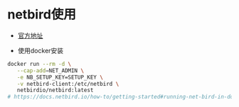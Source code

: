 # netbird使用

- [官方地址](https://app.netbird.io)

- 使用docker安装

```bash
docker run --rm -d \
   --cap-add=NET_ADMIN \
   -e NB_SETUP_KEY=SETUP_KEY \
   -v netbird-client:/etc/netbird \
   netbirdio/netbird:latest
# https://docs.netbird.io/how-to/getting-started#running-net-bird-in-docker
```
